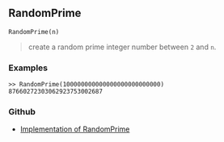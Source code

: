 ## RandomPrime

```
RandomPrime(n)
```

> create a random prime integer number between `2` and `n`.
 
### Examples

```
>> RandomPrime(100000000000000000000000000)
87660272303062923753002687
```

### Github

* [Implementation of RandomPrime](https://github.com/axkr/symja_android_library/blob/master/symja_android_library/matheclipse-core/src/main/java/org/matheclipse/core/builtin/RandomFunctions.java#L400) 
